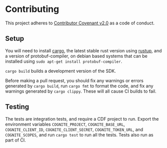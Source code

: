 # Contributing

This project adheres to [Contributor Covenant v2.0](https://www.contributor-covenant.org/version/2/0/code_of_conduct/) as a code of conduct.

## Setup

You will need to install [cargo](https://crates.io/), the latest stable rust version using [rustup](https://rustup.rs/), and a version of protobuf-compiler, on debian based systems that can be installed using `sudo apt-get install protobuf-compiler`.

`cargo build` builds a development version of the SDK.

Before making a pull request, you should fix any warnings or errors generated by `cargo build`, run `cargo fmt` to format the code, and fix any warnings generated by `cargo clippy`. These will all cause CI builds to fail.

## Testing

The tests are integration tests, and require a CDF project to run. Export the environment variables `COGNITE_PROJECT`, `COGNITE_BASE_URL`, `COGNITE_CLIENT_ID`, `COGNITE_CLIENT_SECRET`, `COGNITE_TOKEN_URL`, and `COGNITE_SCOPES`, and run `cargo test` to run all the tests. Tests also run as part of CI.

